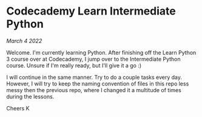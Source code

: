 # Codecademy Learn Intermediate Python

*March 4 2022*

Welcome. I'm currently learning Python. After finishing off the 
Learn Python 3 course over at Codecademy, I jump over to the Intermediate
Python course. Unsure if I'm really ready, but I'll give it a go :)

I will continue in the same manner. Try to do a couple tasks every day.
However, I will try to keep the naming convention of files in this repo
less messy then the previous repo, where I changed it a multitude of times
during the lessons. 

Cheers
K

